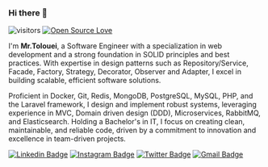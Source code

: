 ### Hi there 👋
![visitors](https://visitor-badge.laobi.icu/badge?page_id=mrtolouei.mrtolouei)
[![Open Source Love](https://badges.frapsoft.com/os/v1/open-source.svg?v=102)](https://github.com/ellerbrock/open-source-badge/)

I'm **Mr.Tolouei**, a Software Engineer with a specialization in web development and a strong foundation in SOLID principles and best practices. With expertise in design patterns such as Repository/Service, Facade, Factory, Strategy, Decorator, Observer and Adapter, I excel in building scalable, efficient software solutions.

Proficient in Docker, Git, Redis, MongoDB, PostgreSQL, MySQL, PHP, and the Laravel framework, I design and implement robust systems, leveraging experience in MVC, Domain driven design (DDD), Microservices, RabbitMQ, and Elasticsearch. Holding a Bachelor's in IT, I focus on creating clean, maintainable, and reliable code, driven by a commitment to innovation and excellence in team-driven projects.

[![Linkedin Badge](https://img.shields.io/badge/-mrtolouei-blue?style=flat-square&logo=Linkedin&logoColor=white&link=https://www.linkedin.com/in/mrtolouei/)](https://www.linkedin.com/in/mrtolouei/)
[![Instagram Badge](https://img.shields.io/badge/-mrtolouei-purple?style=flat-square&logo=instagram&logoColor=white&link=https://instagram.com/mrtolouei/)](https://instagram.com/mrtolouei)
[![Twitter Badge](https://img.shields.io/badge/-mrtolouei-blue?style=flat-square&logo=twitter&logoColor=white&link=https://twitter.com/mrtolouei/)](https://twitter.com/mrtolouei)
[![Gmail Badge](https://img.shields.io/badge/-mrtolouei.com@gmail.com-c14438?style=flat-square&logo=Gmail&logoColor=white&link=mailto:mrtolouei.com@gmail.com)](mailto:mrtolouei.com@gmail.com)
